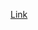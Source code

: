 
[Link](https://machinelearningmastery.com/k-means-clustering-for-image-classification-using-opencv/)

